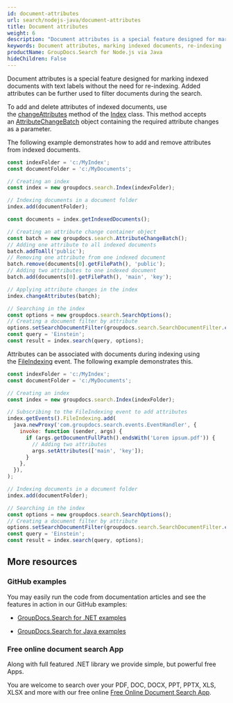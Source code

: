 ```yaml
---
id: document-attributes
url: search/nodejs-java/document-attributes
title: Document attributes
weight: 6
description: "Document attributes is a special feature designed for marking indexed documents with text labels without the need for re-indexing."
keywords: Document attributes, marking indexed documents, re-indexing 
productName: GroupDocs.Search for Node.js via Java
hideChildren: False
---
```

Document attributes is a special feature designed for marking indexed documents with text labels without the need for re-indexing. Added attributes can be further used to filter documents during the search.

To add and delete attributes of indexed documents, use the [changeAttributes](https://reference.groupdocs.com/search/nodejs-java/com.groupdocs.search/Index#changeAttributes(com.groupdocs.search.AttributeChangeBatch)) method of the [Index](https://reference.groupdocs.com/search/nodejs-java/com.groupdocs.search/Index) class. This method accepts an [AttributeChangeBatch](https://reference.groupdocs.com/search/nodejs-java/com.groupdocs.search.common/AttributeChangeBatch) object containing the required attribute changes as a parameter.

The following example demonstrates how to add and remove attributes from indexed documents.

```javascript
const indexFolder = 'c:/MyIndex';
const documentFolder = 'c:/MyDocuments';

// Creating an index
const index = new groupdocs.search.Index(indexFolder);

// Indexing documents in a document folder
index.add(documentFolder);

const documents = index.getIndexedDocuments();

// Creating an attribute change container object
const batch = new groupdocs.search.AttributeChangeBatch();
// Adding one attribute to all indexed documents
batch.addToAll('public');
// Removing one attribute from one indexed document
batch.remove(documents[0].getFilePath(), 'public');
// Adding two attributes to one indexed document
batch.add(documents[0].getFilePath(), 'main', 'key');

// Applying attribute changes in the index
index.changeAttributes(batch);

// Searching in the index
const options = new groupdocs.search.SearchOptions();
// Creating a document filter by attribute
options.setSearchDocumentFilter(groupdocs.search.SearchDocumentFilter.createAttribute('main'));
const query = 'Einstein';
const result = index.search(query, options);
```

Attributes can be associated with documents during indexing using the [FileIndexing](https://reference.groupdocs.com/search/nodejs-java/com.groupdocs.search.events/EventHub#FileIndexing) event. The following example demonstrates this.

```javascript
const indexFolder = 'c:/MyIndex';
const documentFolder = 'c:/MyDocuments';

// Creating an index
const index = new groupdocs.search.Index(indexFolder);

// Subscribing to the FileIndexing event to add attributes
index.getEvents().FileIndexing.add(
  java.newProxy('com.groupdocs.search.events.EventHandler', {
    invoke: function (sender, args) {
      if (args.getDocumentFullPath().endsWith('Lorem ipsum.pdf')) {
        // Adding two attributes
        args.setAttributes(['main', 'key']);
      }
    },
  }),
);

// Indexing documents in a document folder
index.add(documentFolder);

// Searching in the index
const options = new groupdocs.search.SearchOptions();
// Creating a document filter by attribute
options.setSearchDocumentFilter(groupdocs.search.SearchDocumentFilter.createAttribute('main'));
const query = 'Einstein';
const result = index.search(query, options);
```

## More resources

### GitHub examples

You may easily run the code from documentation articles and see the features in action in our GitHub examples:

*   [GroupDocs.Search for .NET examples](https://github.com/groupdocs-search/GroupDocs.Search-for-.NET)
    
*   [GroupDocs.Search for Java examples](https://github.com/groupdocs-search/GroupDocs.Search-for-Java)
    

### Free online document search App

Along with full featured .NET library we provide simple, but powerful free Apps.

You are welcome to search over your PDF, DOC, DOCX, PPT, PPTX, XLS, XLSX and more with our free online [Free Online Document Search App](https://products.groupdocs.app/search).
